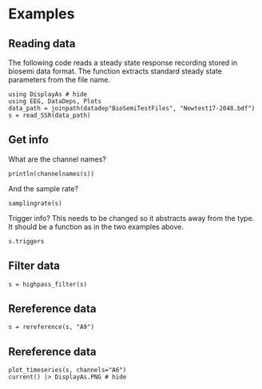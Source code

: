 # Examples

## Reading data

The following code reads a steady state response recording stored in biosemi data format.
The function extracts standard steady state parameters from the file name.

```@example fileread
using DisplayAs # hide
using EEG, DataDeps, Plots
data_path = joinpath(datadep"BioSemiTestFiles", "Newtest17-2048.bdf")
s = read_SSR(data_path)
```

## Get info

What are the channel names?

```@example fileread
println(channelnames(s))
```

And the sample rate?

```@example fileread
samplingrate(s)
```

Trigger info?
This needs to be changed so it abstracts away from the type.
It should be a function as in the two examples above.

```@example fileread
s.triggers
```

## Filter data

```@example fileread
s = highpass_filter(s)
```

## Rereference data

```@example fileread
s = rereference(s, "A9")
```

## Rereference data

```@example fileread
plot_timeseries(s, channels="A6")
current() |> DisplayAs.PNG # hide
```
